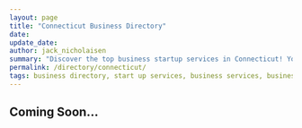 ```yaml
---
layout: page
title: "Connecticut Business Directory"
date: 
update_date: 
author: jack_nicholaisen
summary: "Discover the top business startup services in Connecticut! Your ultimate guide to launching a successful venture."  
permalink: /directory/connecticut/
tags: business directory, start up services, business services, business lawyers, registered agents,
---
```



<h2>Coming Soon...</h2>

